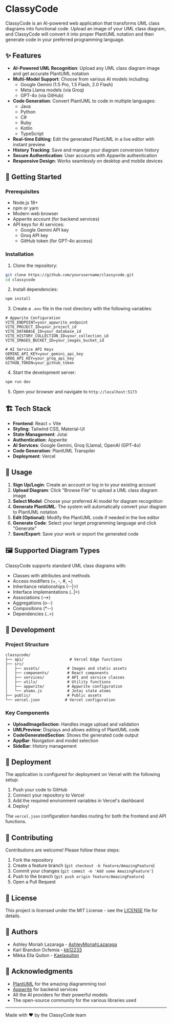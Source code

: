 # ClassyCode


ClassyCode is an AI-powered web application that transforms UML class diagrams into functional code. Upload an image of your UML class diagram, and ClassyCode will convert it into proper PlantUML notation and then generate code in your preferred programming language.

## ✨ Features

- **AI-Powered UML Recognition**: Upload any UML class diagram image and get accurate PlantUML notation
- **Multi-Model Support**: Choose from various AI models including:
    - Google Gemini (1.5 Pro, 1.5 Flash, 2.0 Flash)
    - Meta Llama models (via Groq)
    - GPT-4o (via GitHub)
- **Code Generation**: Convert PlantUML to code in multiple languages:
    - Java
    - Python
    - C#
    - Ruby
    - Kotlin
    - TypeScript
- **Real-time Editing**: Edit the generated PlantUML in a live editor with instant preview
- **History Tracking**: Save and manage your diagram conversion history
- **Secure Authentication**: User accounts with Appwrite authentication
- **Responsive Design**: Works seamlessly on desktop and mobile devices

## 🚀 Getting Started

### Prerequisites

- Node.js 18+
- npm or yarn
- Modern web browser
- Appwrite account (for backend services)
- API keys for AI services:
    - Google Gemini API key
    - Groq API key
    - GitHub token (for GPT-4o access)

### Installation

1. Clone the repository:

```bash
git clone https://github.com/yourusername/classycode.git
cd classycode
```

2. Install dependencies:

```bash
npm install
```

3. Create a `.env` file in the root directory with the following variables:

```env
# Appwrite Configuration
VITE_ENDPOINT=your_appwrite_endpoint
VITE_PROJECT_ID=your_project_id
VITE_DATABASE_ID=your_database_id
VITE_HISTORY_COLLECTION_ID=your_collection_id
VITE_IMAGES_BUCKET_ID=your_images_bucket_id

# AI Service API Keys
GEMINI_API_KEY=your_gemini_api_key
GROQ_API_KEY=your_groq_api_key
GITHUB_TOKEN=your_github_token
```

4. Start the development server:

```bash
npm run dev
```

5. Open your browser and navigate to `http://localhost:5173`

## 🏗️ Tech Stack

- **Frontend**: React + Vite
- **Styling**: Tailwind CSS, Material-UI
- **State Management**: Jotai
- **Authentication**: Appwrite
- **AI Services**: Google Gemini, Groq (Llama), OpenAI (GPT-4o)
- **Code Generation**: PlantUML Transpiler
- **Deployment**: Vercel

## 📖 Usage

1. **Sign Up/Login**: Create an account or log in to your existing account
2. **Upload Diagram**: Click "Browse File" to upload a UML class diagram image
3. **Select Model**: Choose your preferred AI model for diagram recognition
4. **Generate PlantUML**: The system will automatically convert your diagram to PlantUML notation
5. **Edit (Optional)**: Modify the PlantUML code if needed in the live editor
6. **Generate Code**: Select your target programming language and click "Generate"
7. **Save/Export**: Save your work or export the generated code

## 🖼️ Supported Diagram Types

ClassyCode supports standard UML class diagrams with:

- Classes with attributes and methods
- Access modifiers (+, -, #, ~)
- Inheritance relationships (--|>)
- Interface implementations (..|>)
- Associations (-->)
- Aggregations (o--)
- Compositions (*--)
- Dependencies (..>)

## 🔧 Development

### Project Structure

```
classycode/
├── api/                    # Vercel Edge functions
├── src/
│   ├── assets/            # Images and static assets
│   ├── components/        # React components
│   ├── services/          # API and service classes
│   ├── utils/             # Utility functions
│   ├── appwrite/          # Appwrite configuration
│   └── atoms.js           # Jotai state atoms
├── public/                # Public assets
└── vercel.json           # Vercel configuration
```

### Key Components

- **UploadImageSection**: Handles image upload and validation
- **UMLPreview**: Displays and allows editing of PlantUML code
- **CodeGeneratedSection**: Shows the generated code output
- **AppBar**: Navigation and model selection
- **SideBar**: History management

## 🚀 Deployment

The application is configured for deployment on Vercel with the following setup:

1. Push your code to GitHub
2. Connect your repository to Vercel
3. Add the required environment variables in Vercel's dashboard
4. Deploy!

The `vercel.json` configuration handles routing for both the frontend and API functions.

## 🙏 Contributing

Contributions are welcome! Please follow these steps:

1. Fork the repository
2. Create a feature branch (`git checkout -b feature/AmazingFeature`)
3. Commit your changes (`git commit -m 'Add some AmazingFeature'`)
4. Push to the branch (`git push origin feature/AmazingFeature`)
5. Open a Pull Request

## 📝 License

This project is licensed under the MIT License - see the [LICENSE](https://github.com/kb12233/classy_code-sp2?tab=MIT-1-ov-file) file for details.

## 👥 Authors

- Ashley Moriah Lazaraga - [AshleyMoriahLazaraga](https://github.com/AshleyMoriahLazaraga)
- Karl Brandon Ocfemia - [kb12233](https://github.com/kb12233)
- Mikka Ella Quiton - [Kaelaquiton](https://github.com/Kaelaquiton)
	
## 🌟 Acknowledgments

- [PlantUML](https://plantuml.com/) for the amazing diagramming tool
- [Appwrite](https://appwrite.io/) for backend services
- All the AI providers for their powerful models
- The open-source community for the various libraries used

---

Made with ❤️ by the ClassyCode team
